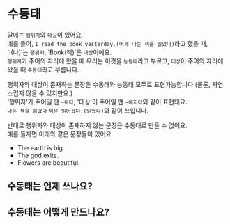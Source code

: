 # 수동태
말에는 `행위자`와 `대상`이 있어요.<br>
예를 들어, `I read the book yesterday.(어제 나는 책을 읽었다)`라고 했을 때, 'I(나)'는 `행위자`, 'Book(책)'은 `대상`이에요.<br>
`행위자`가 주어의 자리에 왔을 때 우리는 이것을 `능동태`라고 부르고, `대상`이 주어의 자리에 왔을 때 `수동태`라고 부릅니다.<br>


행위자와 대상이 존재하는 문장은 수동태와 능동태 모두로 표현가능합니다.(물론, 자연스럽지 않을 수 있지만요.)<br>
'행위자'가 주어일 땐 `~하다`, '대상'이 주어일 땐 `~해지다`와 같이 표현돼요.<br>
`나는 책을 읽었다` `책은 읽어졌다.(읽혔다)`와 같이 쓰입니다.


반대로 행위자와 대상이 존재하지 않는 문장은 수동태로 만들 수 없어요.<br>
예를 들자면 아래와 같은 문장들이 있어요
- The earth is big.
- The god exits.
- Flowers are beautiful.

## 수동태는 언제 쓰나요?
## 수동태는 어떻게 만드나요?
